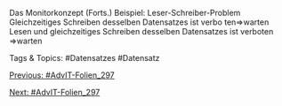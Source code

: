 Das Monitorkonzept (Forts.)
Beispiel: Leser-Schreiber-Problem
Gleichzeitiges Schreiben desselben Datensatzes ist verbo ten⇒warten
Lesen und gleichzeitiges Schreiben desselben Datensatzes ist
verboten ⇒warten

   Tags & Topics:
   #Datensatzes
   #Datensatz

[Previous: #AdvIT-Folien_297](AdvIT-Folien_297.md)

[Next: #AdvIT-Folien_297](AdvIT-Folien_297.md)